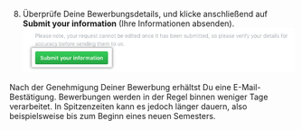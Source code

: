 8. Überprüfe Deine Bewerbungsdetails, und klicke anschließend auf **Submit your information** (Ihre Informationen absenden). ![Schaltfläche zum Absenden Deiner Informationen](/assets/images/help/education/submit-your-information-button.png)

 Nach der Genehmigung Deiner Bewerbung erhältst Du eine E-Mail-Bestätigung. Bewerbungen werden in der Regel binnen weniger Tage verarbeitet. In Spitzenzeiten kann es jedoch länger dauern, also beispielsweise bis zum Beginn eines neuen Semesters.
